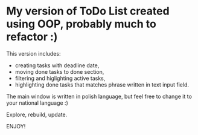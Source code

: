 # My version of ToDo List created using OOP, probably much to refactor :)

This version includes:
- creating tasks with deadline date,
- moving done tasks to done section,
- filtering and higlighting active tasks,
- highlighting done tasks that matches phrase written in text input field.

The main window is written in polish language, but feel free to change it to your national language :)

Explore, rebuild, update.

ENJOY!
